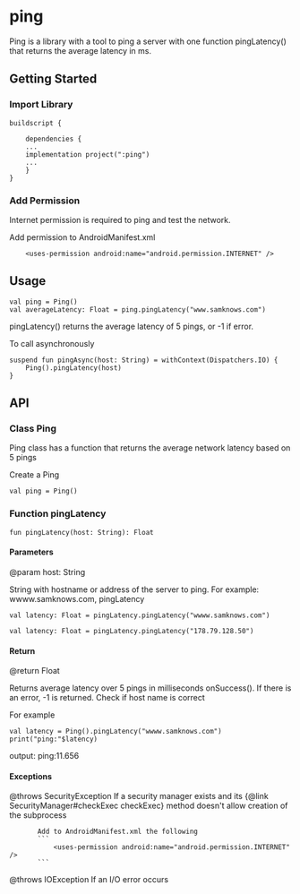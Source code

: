 # ping

Ping is a library with a tool to ping a server with one function pingLatency() that returns the average latency in ms.

## Getting Started

### Import Library

```app build.gradle
buildscript {

    dependencies {
    ...
    implementation project(":ping")
    ...
    }
}
```

### Add Permission

Internet permission is required to ping and test the network.

Add permission to AndroidManifest.xml

```
    <uses-permission android:name="android.permission.INTERNET" />
```

## Usage

```
val ping = Ping()
val averageLatency: Float = ping.pingLatency("www.samknows.com")
```

pingLatency() returns the average latency of 5 pings, or -1 if error.

To call asynchronously

```
suspend fun pingAsync(host: String) = withContext(Dispatchers.IO) {
    Ping().pingLatency(host)
}     
```

## API

### Class Ping

Ping class has a function that returns the average network latency based on 5 pings

Create a Ping

```
val ping = Ping()    
```

### Function pingLatency

```
fun pingLatency(host: String): Float 
```

#### Parameters


@param host: String
        
String with hostname or address of the server to ping.  For example: wwww.samknows.com, pingLatency

```
val latency: Float = pingLatency.pingLatency("wwww.samknows.com")

val latency: Float = pingLatency.pingLatency("178.79.128.50") 
```

#### Return

@return Float

Returns average latency over 5 pings in milliseconds onSuccess().
If there is an error, -1 is returned.  Check if host name is correct
        
For example 
```
val latency = Ping().pingLatency("wwww.samknows.com")
print("ping:"$latency)
```

output:
ping:11.656


#### Exceptions

  @throws  SecurityException
           If a security manager exists and its
           {@link SecurityManager#checkExec checkExec}
           method doesn't allow creation of the subprocess
           
           Add to AndroidManifest.xml the following
           ```
               <uses-permission android:name="android.permission.INTERNET" />
           ```
 
  @throws  IOException
           If an I/O error occurs
     
